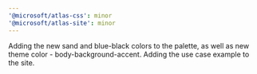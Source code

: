 ```yaml
---
'@microsoft/atlas-css': minor
'@microsoft/atlas-site': minor
---
```


Adding the new sand and blue-black colors to the palette, as well as new theme color - body-background-accent. Adding the use case example to the site.
